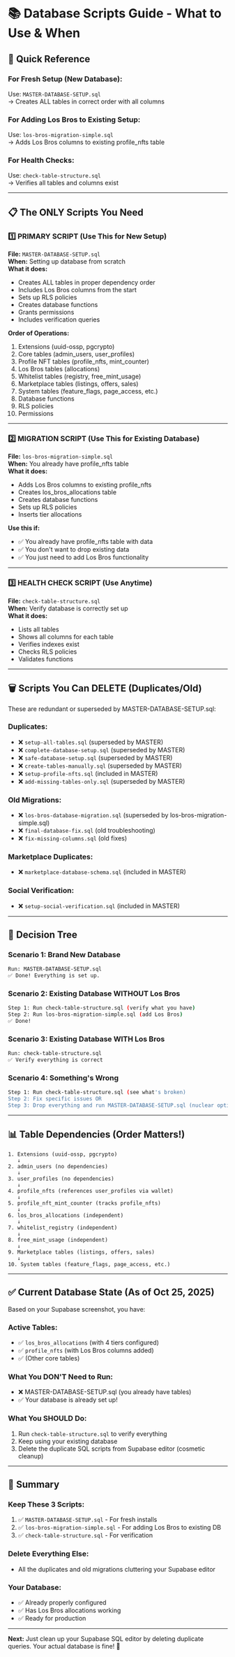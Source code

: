 # 📚 Database Scripts Guide - What to Use & When

## 🎯 **Quick Reference**

### **For Fresh Setup (New Database):**
Use: `MASTER-DATABASE-SETUP.sql`  
→ Creates ALL tables in correct order with all columns

### **For Adding Los Bros to Existing Setup:**
Use: `los-bros-migration-simple.sql`  
→ Adds Los Bros columns to existing profile_nfts table

### **For Health Checks:**
Use: `check-table-structure.sql`  
→ Verifies all tables and columns exist

---

## 📋 **The ONLY Scripts You Need**

### **1️⃣ PRIMARY SCRIPT (Use This for New Setup)**
**File:** `MASTER-DATABASE-SETUP.sql`  
**When:** Setting up database from scratch  
**What it does:**
- Creates ALL tables in proper dependency order
- Includes Los Bros columns from the start
- Sets up RLS policies
- Creates database functions
- Grants permissions
- Includes verification queries

**Order of Operations:**
1. Extensions (uuid-ossp, pgcrypto)
2. Core tables (admin_users, user_profiles)
3. Profile NFT tables (profile_nfts, mint_counter)
4. Los Bros tables (allocations)
5. Whitelist tables (registry, free_mint_usage)
6. Marketplace tables (listings, offers, sales)
7. System tables (feature_flags, page_access, etc.)
8. Database functions
9. RLS policies
10. Permissions

---

### **2️⃣ MIGRATION SCRIPT (Use This for Existing Database)**
**File:** `los-bros-migration-simple.sql`  
**When:** You already have profile_nfts table  
**What it does:**
- Adds Los Bros columns to existing profile_nfts
- Creates los_bros_allocations table
- Creates database functions
- Sets up RLS policies
- Inserts tier allocations

**Use this if:**
- ✅ You already have profile_nfts table with data
- ✅ You don't want to drop existing data
- ✅ You just need to add Los Bros functionality

---

### **3️⃣ HEALTH CHECK SCRIPT (Use Anytime)**
**File:** `check-table-structure.sql`  
**When:** Verify database is correctly set up  
**What it does:**
- Lists all tables
- Shows all columns for each table
- Verifies indexes exist
- Checks RLS policies
- Validates functions

---

## 🗑️ **Scripts You Can DELETE (Duplicates/Old)**

These are redundant or superseded by MASTER-DATABASE-SETUP.sql:

### **Duplicates:**
- ❌ `setup-all-tables.sql` (superseded by MASTER)
- ❌ `complete-database-setup.sql` (superseded by MASTER)
- ❌ `safe-database-setup.sql` (superseded by MASTER)
- ❌ `create-tables-manually.sql` (superseded by MASTER)
- ❌ `setup-profile-nfts.sql` (included in MASTER)
- ❌ `add-missing-tables-only.sql` (superseded by MASTER)

### **Old Migrations:**
- ❌ `los-bros-database-migration.sql` (superseded by los-bros-migration-simple.sql)
- ❌ `final-database-fix.sql` (old troubleshooting)
- ❌ `fix-missing-columns.sql` (old fixes)

### **Marketplace Duplicates:**
- ❌ `marketplace-database-schema.sql` (included in MASTER)

### **Social Verification:**
- ❌ `setup-social-verification.sql` (included in MASTER)

---

## 🎯 **Decision Tree**

### **Scenario 1: Brand New Database**
```bash
Run: MASTER-DATABASE-SETUP.sql
✅ Done! Everything is set up.
```

### **Scenario 2: Existing Database WITHOUT Los Bros**
```bash
Step 1: Run check-table-structure.sql (verify what you have)
Step 2: Run los-bros-migration-simple.sql (add Los Bros)
✅ Done!
```

### **Scenario 3: Existing Database WITH Los Bros**
```bash
Run: check-table-structure.sql
✅ Verify everything is correct
```

### **Scenario 4: Something's Wrong**
```bash
Step 1: Run check-table-structure.sql (see what's broken)
Step 2: Fix specific issues OR
Step 3: Drop everything and run MASTER-DATABASE-SETUP.sql (nuclear option)
```

---

## 📊 **Table Dependencies (Order Matters!)**

```
1. Extensions (uuid-ossp, pgcrypto)
   ↓
2. admin_users (no dependencies)
   ↓
3. user_profiles (no dependencies)
   ↓
4. profile_nfts (references user_profiles via wallet)
   ↓
5. profile_nft_mint_counter (tracks profile_nfts)
   ↓
6. los_bros_allocations (independent)
   ↓
7. whitelist_registry (independent)
   ↓
8. free_mint_usage (independent)
   ↓
9. Marketplace tables (listings, offers, sales)
   ↓
10. System tables (feature_flags, page_access, etc.)
```

---

## ✅ **Current Database State (As of Oct 25, 2025)**

Based on your Supabase screenshot, you have:

### **Active Tables:**
- ✅ `los_bros_allocations` (with 4 tiers configured)
- ✅ `profile_nfts` (with Los Bros columns added)
- ✅ (Other core tables)

### **What You DON'T Need to Run:**
- ❌ MASTER-DATABASE-SETUP.sql (you already have tables)
- ✅ Your database is already set up!

### **What You SHOULD Do:**
1. Run `check-table-structure.sql` to verify everything
2. Keep using your existing database
3. Delete the duplicate SQL scripts from Supabase editor (cosmetic cleanup)

---

## 🎊 **Summary**

### **Keep These 3 Scripts:**
1. ✅ `MASTER-DATABASE-SETUP.sql` - For fresh installs
2. ✅ `los-bros-migration-simple.sql` - For adding Los Bros to existing DB
3. ✅ `check-table-structure.sql` - For verification

### **Delete Everything Else:**
- All the duplicates and old migrations cluttering your Supabase editor

### **Your Database:**
- ✅ Already properly configured
- ✅ Has Los Bros allocations working
- ✅ Ready for production

---

**Next:** Just clean up your Supabase SQL editor by deleting duplicate queries. Your actual database is fine! 🎉

